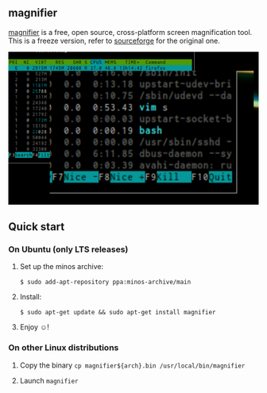 ## magnifier

[magnifier](https://github.com/minos-org/magnifier/) is a free, open source, cross-platform screen magnification tool. This is a freeze version, refer to [sourceforge](http://magnifier.sourceforge.net/) for the original one.

<p align="center">
<img src="https://raw.githubusercontent.com/minos-org/magnifier/master/magnifier.png" alt="magnifier"/>
</p>

## Quick start

### On Ubuntu (only LTS releases)

1. Set up the minos archive:
   ```
   $ sudo add-apt-repository ppa:minos-archive/main
   ```
   
2. Install:
   
   ```   
   $ sudo apt-get update && sudo apt-get install magnifier
   ```
   
3. Enjoy ☺!

### On other Linux distributions

1. Copy the binary `cp magnifier${arch}.bin /usr/local/bin/magnifier`

2. Launch `magnifier`
